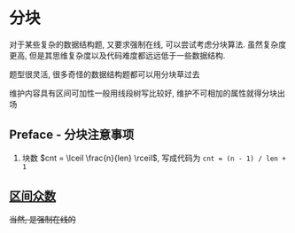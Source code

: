 # 分块

对于某些复杂的数据结构题, 又要求强制在线, 可以尝试考虑分块算法. 虽然复杂度更高, 但是其思维复杂度以及代码难度都远远低于一些数据结构. 

题型很灵活, 很多奇怪的数据结构题都可以用分块草过去

维护内容具有区间可加性一般用线段树写比较好, 维护不可相加的属性就得分块出场

## Preface - 分块注意事项

1. 块数 $cnt = \lceil \frac{n}{len} \rceil$, 写成代码为 `cnt = (n - 1) / len + 1`

## [区间众数](https://www.luogu.com.cn/problem/P4168)

~~当然, 是强制在线的~~

